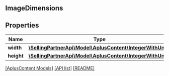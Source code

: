 ## ImageDimensions

## Properties

Name | Type | Description | Notes
------------ | ------------- | ------------- | -------------
**width** | [**\SellingPartnerApi\Model\AplusContent\IntegerWithUnits**](IntegerWithUnits.md) |  |
**height** | [**\SellingPartnerApi\Model\AplusContent\IntegerWithUnits**](IntegerWithUnits.md) |  |

[[AplusContent Models]](../) [[API list]](../../Api) [[README]](../../../README.md)
